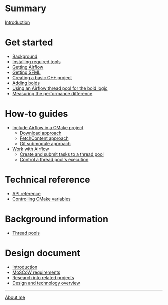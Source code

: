 # Summary

[Introduction](./introduction.md)

# Get started

- [Background]()
- [Installing required tools]()
- [Getting Airflow]()
- [Getting SFML]()
- [Creating a basic C++ project]()
- [Adding boids]()
- [Using an Airflow thread pool for the boid logic]()
- [Measuring the performance difference]()

# How-to guides

- [Include Airflow in a CMake project]()
    - [Download approach]()
    - [FetchContent approach]()
    - [Git submodule approach]()
- [Work with Airflow]()
    - [Create and submit tasks to a thread pool]()
    - [Control a thread pool's execution]()

# Technical reference

- [API reference]()
- [Controlling CMake variables]()

# Background information

- [Thread pools]()

# Design document

- [Introduction]()
- [MoSCoW requirements]()
- [Research into related projects]()
- [Design and technology overview]()

---

[About me]()
